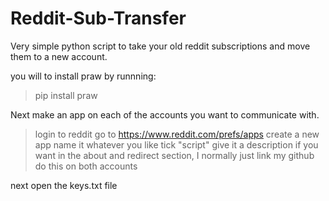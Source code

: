 # Reddit-Sub-Transfer

Very simple python script to take your old reddit subscriptions and move them to a new account.

you will to install praw by runnning:

>pip install praw

Next make an app on each of the accounts you want to communicate with.
>login to reddit
>go to https://www.reddit.com/prefs/apps
>create a new app
>name it whatever you like
>tick "script"
>give it a description if you want
>in the about and redirect section, I normally just link my github
>do this on both accounts

next open the keys.txt file
